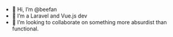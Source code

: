 - 👋 Hi, I’m @beefan
- 💎 I’m a Laravel and Vue.js dev
- 💞️ I’m looking to collaborate on something more absurdist than functional. 

<!---
beefan/beefan is a ✨ special ✨ repository because its `README.md` (this file) appears on your GitHub profile.
You can click the Preview link to take a look at your changes.
--->
